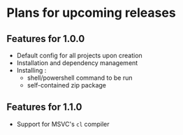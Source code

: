 # Plans for upcoming releases

## Features for 1.0.0

- Default config for all projects upon creation
- Installation and dependency management
- Installing :
  - shell/powershell command to be run
  - self-contained zip package

## Features for 1.1.0

- Support for MSVC's `cl` compiler